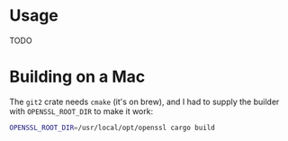 # Usage

TODO

# Building on a Mac

The `git2` crate needs `cmake` (it's on brew), and I had to supply the builder with `OPENSSL_ROOT_DIR` to make it work:

````sh
OPENSSL_ROOT_DIR=/usr/local/opt/openssl cargo build
````
